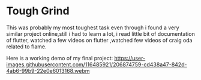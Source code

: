# Tough Grind
This was probably my most toughest task even through i found a very similar project online,still i had to learn a lot, i read little bit of documentation of flutter, watched a few videos on flutter ,watched few videos of craig oda related to flame.

Here is a working demo of my final project: https://user-images.githubusercontent.com/116485921/206874759-cd438a47-842d-4ab6-99b9-22e0e6013168.webm
